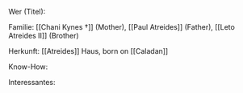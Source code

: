 Wer (Titel):

Familie: [[Chani Kynes †]] (Mother), [[Paul Atreides]] (Father), [[Leto Atreides II]] (Brother)

Herkunft:  [[Atreides]] Haus, born on [[Caladan]] 

Know-How:

Interessantes: